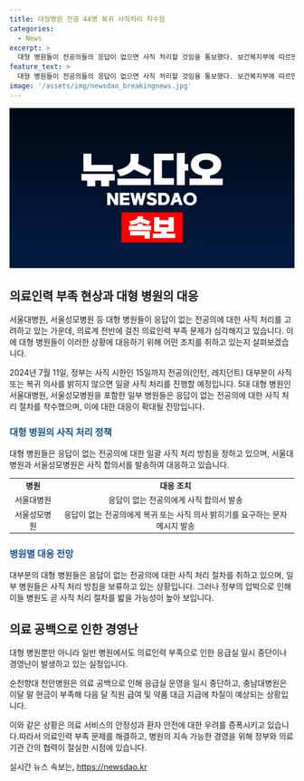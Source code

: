 ```yaml
---
title: 대형병원 전공 44명 복귀 사직처리 착수함
categories:
  - News
excerpt: >
  대형 병원들이 전공의들의 응답이 없으면 사직 처리할 것임을 통보했다. 보건복지부에 따르면, 전공의 8.4%만 출근하며, 복귀는 44명 늘었으나 여전히 89.2%가 응답을 하지 않고 있다. 5대 대형 병원은 무응답 전공의에 대한 일괄 사직 처리 방침을 정했고, 정부는 사직 처리를 안 할 경우 의사 정원을 감축하겠다고 밝혔다. 또한, 대형 병원의 경영난으로 인해 의료 공백이 우려되고 있다.
feature_text: >
  대형 병원들이 전공의들의 응답이 없으면 사직 처리할 것임을 통보했다. 보건복지부에 따르면, 전공의 8.4%만 출근하며, 복귀는 44명 늘었으나 여전히 89.2%가 응답을 하지 않고 있다. 5대 대형 병원은 무응답 전공의에 대한 일괄 사직 처리 방침을 정했고, 정부는 사직 처리를 안 할 경우 의사 정원을 감축하겠다고 밝혔다. 또한, 대형 병원의 경영난으로 인해 의료 공백이 우려되고 있다.
image: '/assets/img/newsdao_breakingnews.jpg'
---
```


<p><img src="/assets/img/newsdao_breakingnews.jpg" alt="ranknews 속보" /></p>

<h2 data-ke-size="size26">의료인력 부족 현상과 대형 병원의 대응</h2>

<p>서울대병원, 서울성모병원 등 대형 병원들이 응답이 없는 전공의에 대한 사직 처리를 고려하고 있는 가운데, 의료계 전반에 걸친 의료인력 부족 문제가 심각해지고 있습니다. 이에 대형 병원들이 이러한 상황에 대응하기 위해 어떤 조치를 취하고 있는지 살펴보겠습니다.</p>

<p data-ke-size="size16">2024년 7월 11일, 정부는 사직 시한인 15일까지 전공의(인턴, 레지던트) 대부분이 사직 또는 복귀 의사를 밝히지 않으면 일괄 사직 처리를 진행할 예정입니다. 5대 대형 병원인 서울대병원, 서울성모병원을 포함한 일부 병원들은 응답이 없는 전공의에 대한 사직 처리 절차를 착수했으며, 이에 대한 대응이 확대될 전망입니다.</p>

<h3><b><span style="color: #1a5490;">대형 병원의 사직 처리 정책</span></b></h3>

<p>대형 병원들은 응답이 없는 전공의에 대한 일괄 사직 처리 방침을 정하고 있으며, 서울대병원과 서울성모병원은 사직 합의서를 발송하여 대응하고 있습니다.</p>

<table>
    <tr>
        <td style="text-align: center; height: 17px;"><b>병원</b></td>
        <td style="text-align: center; height: 17px;"><b>대응 조치</b></td>
    </tr>
    <tr>
        <td style="text-align: center; height: 17px;">서울대병원</td>
        <td style="text-align: center; height: 17px;">응답이 없는 전공의에게 사직 합의서 발송</td>
    </tr>
    <tr>
        <td style="text-align: center; height: 17px;">서울성모병원</td>
        <td style="text-align: center; height: 17px;">응답이 없는 전공의에게 복귀 또는 사직 의사 밝히기를 요구하는 문자메시지 발송</td>
    </tr>
</table>

<h3><b><span style="color: #1a5490;">병원별 대응 전망</span></b></h3>

<p>대부분의 대형 병원들은 응답이 없는 전공의에 대한 사직 처리 절차를 취하고 있으며, 일부 병원들은 사직 처리 방침을 보류하고 있는 상황입니다. 그러나 정부의 압박으로 인해 이들 병원도 곧 사직 처리 절차를 밟을 가능성이 높아 보입니다.</p>

<h2 data-ke-size="size26">의료 공백으로 인한 경영난</h2>

<p>대형 병원뿐만 아니라 일반 병원에서도 의료인력 부족으로 인한 응급실 일시 중단이나 경영난이 발생하고 있는 실정입니다.</p>

<p data-ke-size="size16">순천향대 천안병원은 의료 공백으로 인해 응급실 운영을 일시 중단하고, 충남대병원은 이달 말 현금이 부족해 다음 달 직원 급여 및 약품 대금 지급에 차질이 예상되는 상황입니다.</p>

<p>이와 같은 상황은 의료 서비스의 안정성과 환자 안전에 대한 우려를 증폭시키고 있습니다.따라서 의료인력 부족 문제를 해결하고, 병원의 지속 가능한 경영을 위해 정부와 의료기관 간의 협력이 절실한 시점에 있습니다.</p>
실시간 뉴스 속보는, <a href="https://newsdao.kr" rel="dofollow">https://newsdao.kr</a>


